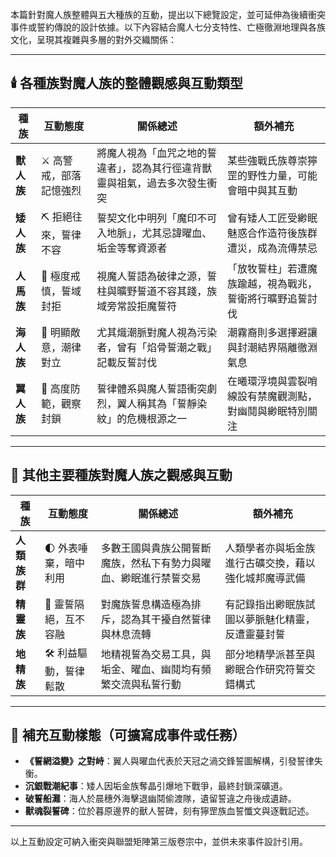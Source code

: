 本篇針對魔人族整體與五大種族的互動，提出以下總覽設定，並可延伸為後續衝突事件或誓約傳說的設計依據。以下內容結合魔人七分支特性、亡極徹淵地理與各族文化，呈現其複雜與多層的對外交織關係：

---

## 🕯️ 各種族對魔人族的整體觀感與互動類型

| 種族      | 互動態度          | 關係總述                                  | 額外補充                         |
| ------- | ------------- | ------------------------------------- | ---------------------------- |
| **獸人族** | ⚔️ 高警戒，部落記憶強烈 | 將魔人視為「血咒之地的誓違者」，認為其行徑違背獸靈與祖氣，過去多次發生衝突 | 某些強戰氏族尊崇獰罡的野性力量，可能會暗中與其互動    |
| **矮人族** | ⛏️ 拒絕往來，誓律不容  | 誓契文化中明列「魔印不可入地脈」，尤其忌諱曜血、垢金等奪資源者       | 曾有矮人工匠受緲眠魅惑合作造符後族群遭災，成為流傳禁忌  |
| **人馬族** | 🐎 極度戒慎，誓域封拒 | 視魔人誓語為破律之源，誓柱與曠野誓道不容其踐，族域旁常設拒魔誓符 | 「放牧誓柱」若遭魔族踰越，視為戰兆，誓衛將行曠野追誓討伐 |
| **海人族** | 🌊 明顯敵意，潮律對立  | 尤其熾潮脈對魔人視為污染者，曾有「焰骨誓潮之戰」記載反誓討伐        | 潮霧裔則多選擇避讓與封潮結界隔離徹淵氣息         |
| **翼人族** | 🪽 高度防範，觀察封鎖  | 誓律體系與魔人誓語衝突劇烈，翼人稱其為「誓靜染紋」的危機根源之一      | 在曦環浮境與雲裂哨線設有禁魔觀測點，對幽鬩與緲眠特別關注 |

---

## 🧭 其他主要種族對魔人族之觀感與互動

| 種族      | 互動態度          | 關係總述                                  | 額外補充                         |
| --------- | ----------------- | ----------------------------------------- | -------------------------------- |
| **人類族群** | 🌓 外表唾棄，暗中利用 | 多數王國與貴族公開誓斷魔族，然私下有勢力與曜血、緲眠進行禁誓交易 | 人類學者亦與垢金族進行古礦交換，藉以強化城邦魔導武備 |
| **精靈族** | 🍃 靈誓隔絕，互不容融 | 對魔族誓息構造極為排斥，認為其干擾自然誓律與林息流轉 | 有記錄指出緲眠族試圖以夢脈魅化精靈，反遭靈蔓封誓 |
| **地精族** | 🛠️ 利益驅動，誓律鬆散 | 地精視誓為交易工具，與垢金、曜血、幽鬩均有頻繁交流與私誓行動 | 部分地精學派甚至與緲眠合作研究符誓交錯構式 |

---

## 📘 補充互動樣態（可擴寫成事件或任務）

- **《誓網溢變》之對峙**：翼人與曜血代表於天冠之渦交鋒誓圖解構，引發誓律失衡。
- **沉銀戰潮紀事**：矮人因垢金族奪晶引爆地下戰爭，最終封鎖深礦道。
- **破誓船灘**：海人於晨穗外海擊退幽鬩偷渡隊，遺留誓違之舟後成遺跡。
- **獸魂裂誓碑**：位於暮原邊界的獸人誓碑，刻有獰罡族血誓懺文與逐戰記述。

---

以上互動設定可納入衝突與聯盟矩陣第三版卷宗中，並供未來事件設計引用。
